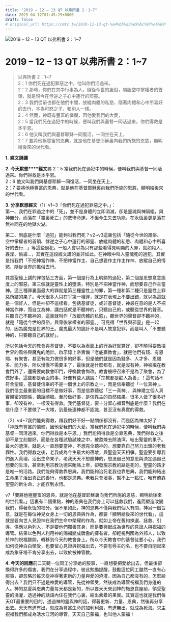 ```yaml
---
title: "2019 – 12 – 13 QT 以弗所書 2：1~7"
date: 2025-04-12T01:45:29+0800
draft: false
# original_url: https://cmtc.tw/2019-12-13-qt-%e4%bb%a5%e5%bc%97%e6%89%80%e6%9b%b8-2%ef%bc%9a17
---
```


![2019 – 12 – 13 QT 以弗所書 2：1~7](/images/qt.jpg   "2019 – 12 – 13 QT 以弗所書 2：1~7")

# 2019 – 12 – 13 QT 以弗所書 2：1~7

> 以弗所書 2：1~7  
> 2：1 你們死在過犯罪惡之中，他叫你們活過來。  
> 2：2 那時，你們在其中行事為人，隨從今世的風俗，順服空中掌權者的首領，就是現今在悖逆之子心中運行的邪靈。  
> 2：3 我們從前也都在他們中間，放縱肉體的私慾，隨著肉體和心中所喜好的去行，本為可怒之子，和別人一樣。  
> 2：4 然而，神既有豐富的憐憫，因他愛我們的大愛，  
> 2：5 當我們死在過犯中的時候，便叫我們與基督一同活過來。你們得救是本乎恩。  
> 2：6 他又叫我們與基督耶穌一同復活，一同坐在天上，  
> 2：7 要將他極豐富的恩典，就是他在基督耶穌裏向我們所施的恩慈，顯明給後來的世代看。

**1.** **經文誦讀**

**2. 今天默想****經文**弗 2：5 當我們死在過犯中的時候，便叫我們與基督一同活過來。你們得救是本乎恩。  
2：6 他又叫我們與基督耶穌一同復活，一同坐在天上，  
2：7 要將他極豐富的恩典，就是他在基督耶穌裏向我們所施的恩慈，顯明給後來的世代看。

**3. 分享默想經文**（1）v1~3「你們死在過犯罪惡之中。」：  
第一、我們在罪過之中的「死」，並不是身體的立即消滅，卻是靈魂與神隔絕，與神無分，而落在「靈裏死亡」的悲慘命運。不但今生失去功能，在永恆裏更是落在無神同在的地獄火湖。

第二、到底是什麼「過犯」能夠叫我們死？v2~v3這裏包括「隨從今世的風俗、空中掌權者的首領、悖逆之子心中運行的邪靈、放縱肉體的私慾、肉體和心中所喜好的去行…」等這些過犯。一般人會以為只有那些看得見明顯的大罪，就如殺人、姦淫、偷盜…，其實在這段經文講的並非如此。在神眼中叫人靈魂死的過犯，其實是指我們「不把神當作神、不把神當作主、自己想要作主作主作神、放縱自己的情慾、隨從世界的風俗去行。

其實聖經上講的罪包括三方面，第一個是行為上明顯的過犯，第二個是思想意念態度上的邪惡，第三個就是靈性上的墮落，特別是不把神當作神，而想要自己作主當神。這三種罪裏面最大的罪就是第三種靈性上的罪，第一種和第二種只是靈性上罪惡所結的果子。今天很多人只在乎第一種罪，就是在表現上不要出錯，就以為這就是一個好人，但是神卻不這樣看。包括基督徒，或非基督徒，神最在意的是人不把神當作神，而自立為神，講白話就是不聽神的，只聽自己的，或聽從世界的聲音。只聽自己不聽神的，這裏就叫作「放縱肉體的私慾」，聽世界的聲音卻不聽神的，就是「隨從今世的風俗，與背後掌權者的邪靈。」可見得「世界與邪靈」是一起的，因為魔鬼是世界的王。魔鬼最大的詭計不是叫人故意犯罪，而是叫人「不要聽神的，只要聽自己的就好」。

所以包括今天的教會與基督徒，不要以為表面上的行為好就算好，卻不曉得要敵擋世界的風俗與魔鬼的詭計。啟示錄上帝責備「老底嘉教會」，就是他們有錢、有恩賜、有聚會，甚至有能力做很多的好事，但是他們就是因為錢多、人才多、恩賜多、能力多，所以慢慢不需要主了，最後就是什麼都有，就是沒有神，神被擋在教會門外了，還需要向教會叩門，呼喚教會悔改。教會被呼召來不是為了聚會，為了做好事，這些都是表面的事，好像有些人講說：「宗教都是勸人為善」！這句話不符合聖經，基督徒信奉的不是一個世上的宗教之一，而是信奉聽從「一位真神」。我們信主最重要的目標不是做好事，而是信靠聽從「三一真神」，與神建立個人真實親密的關係，聽話順服。至於做好事，是信靠主的自然結果。很多人做了很多好事，卻沒有神，一樣沒有得救。我們基督徒，要十分留心福音到底是什麼？我們在信什麼？不要做了一大堆，到最後連神都不認識，甚至沒有真實的得救。

（2）v4~7我們能夠得救，跟我們好不好一點關係都沒有，而是因為神太好了：「神既有豐富的憐憫，因他愛我們的大愛。當我們死在過犯中的時候，便叫我們與基督一同活過來。你們得救是本乎恩。」我們能夠得救是全靠恩典，我們得救之後卻不是立刻變好，而是在各種試驗試煉之中，被熬煉去除渣滓，結出聖靈的果子。最大的渣滓，就是人一直想要當神，不想完全聽神的，想要靠自己努力出頭的老我罪性。我們得救之後，老我成為今生最大的宿敵，與聖靈天天相爭。聖靈要引導我們進入真理，活出生命果子，老我天天不想聽神的，想憑自己的意思與決定過自己想要的生活，甚至利用宗教功德來賄賂上帝，卻發現宗教的路是死的，聖靈的路才是唯一的活路。我們能夠得救靠恩典，我們能夠治死老我也靠恩典，我們能夠結出生命果子活出真正的善行，也都是恩典。老我只會壞事，幫不上一點忙，唯有倚靠聖靈的新生命，才能存到永恆。

v7「要將他極豐富的恩典，就是他在基督耶穌裏向我們所施的恩慈，顯明給後來的世代看。」這裏有二個重點，神的恩典在我們身上可以拯救我們，進而塑造改變我們，得著永恆的福分。但不單如此，神的恩典不僅與我們個人有關，神另一個旨意，就是在每位神兒女身上一切的恩典與作為，都要「顯明給後來的世代看」，這就是要向世人見證神在我們生命中榮耀的作為。就如上帝在舊約揀選、拯救、引導、供應以色列人，不是要他們獨善其身，而是要興起成為世界的見證人與祝福的導管。結果以色列人利用神的賜福變成驕傲的擁有者，卻輕視列國為外邦人，以致於神的祝福挪開，轉移到今天的教會身上。所以今天教會中的基督徒要小心，我們如何從神白白領受，也要留心見證與祝福出去，不要有辱主的名，也不要自閉起來成為象牙塔不肯分享出去，以致於被神管教。

**4. 今天的回應**前二天聽一位同工分享她的服事，一直想要把愛給出去，但最後卻換得許多的傷害。我們在分享過程中，彼此勉勵提醒，鼓勵這位同工雖然一直有心服事，卻忽略於每天從神得著更新的力量與愛的澆灌，因為自己都沒有的，怎麼給得出去？我們只不過是神愛的導管，先從神領受，然後成為導管祝福我們身邊的人。神的慈愛與恩典力量每天都是新的，所以要天天來到神的施恩寶座前，領受聖靈的澆灌，透過神的話語內住在我們心裏，結出纍纍的果實。其實這也就是我們每天QT最重要的目的，透過神的靈與神的話，得著更新、力量、恩典，然後再分享出去。天天有進有出，就成為豐富生命的加利利海，有進無出，就成為死海。求主祝福我們都成為活水江河的導管，天天自己蒙福，也叫他人蒙福！